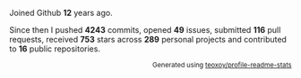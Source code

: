 Joined Github **12** years ago.

Since then I pushed **4243** commits, opened **49** issues, submitted **116** pull requests, received **753** stars across **289** personal projects and contributed to **16** public repositories.

<p align="right"><sub>Generated using <a href="https://github.com/marketplace/actions/profile-readme-stats">teoxoy/profile-readme-stats</a></sub></p>
